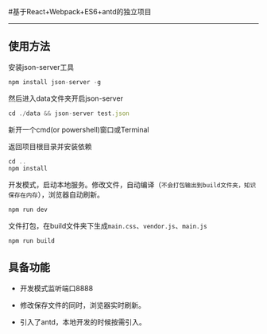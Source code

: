 #基于React+Webpack+ES6+antd的独立项目

----------

## 使用方法

安装json-server工具
```js
npm install json-server -g
```

然后进入data文件夹开启json-server
```js
cd ./data && json-server test.json
```

新开一个cmd(or powershell)窗口或Terminal

返回项目根目录并安装依赖
```js
cd ..
npm install
```

开发模式，启动本地服务。修改文件，自动编译（`不会打包输出到build文件夹，知识保存在内存`），浏览器自动刷新。
```js
npm run dev
```

文件打包，在build文件夹下生成`main.css`、`vendor.js`、`main.js`
```js
npm run build
```

## 具备功能

- 开发模式监听端口8888

- 修改保存文件的同时，浏览器实时刷新。

- 引入了antd，本地开发的时候按需引入。
